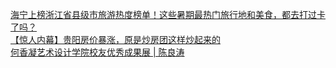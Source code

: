   
[海宁上榜浙江省县级市旅游热度榜单！这些暑期最热门旅行地和美食，都去打过卡了吗？](http://www.dianyue.me/archives/682/ss2m2zwb8mfll4sz/)  
[【惊人内幕】贵阳房价暴涨，原是炒房团这样炒起来的](http://www.dianyue.me/archives/748/tfx2xybc2sz4vp7i/)  
[何香凝艺术设计学院校友优秀成果展 | 陈良涛](http://www.dianyue.me/archives/906/4bf4j7bm7l0uym2f/)